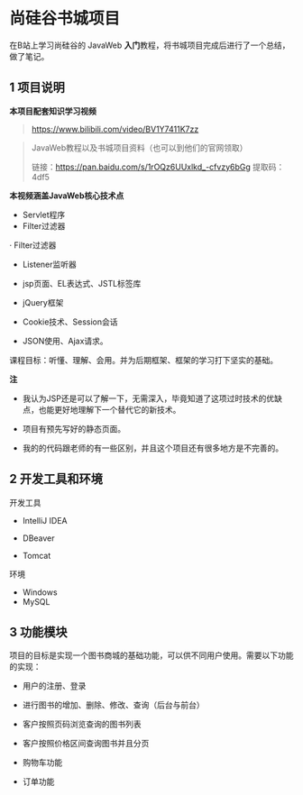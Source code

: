 # 尚硅谷书城项目

在B站上学习尚硅谷的 JavaWeb **入门**教程，将书城项目完成后进行了一个总结，做了笔记。





## 1 项目说明

**本项目配套知识学习视频**

> https://www.bilibili.com/video/BV1Y7411K7zz



> JavaWeb教程以及书城项目资料（也可以到他们的官网领取）
>
> 链接：https://pan.baidu.com/s/1rOQz6UUxlkd_-cfvzy6bGg 
> 提取码：4df5





**本视频涵盖JavaWeb核心技术点**

- Servlet程序
- Filter过滤器

· Filter过滤器

- Listener监听器

- jsp页面、EL表达式、JSTL标签库

- jQuery框架

- Cookie技术、Session会话

- JSON使用、Ajax请求。

课程目标：听懂、理解、会用。并为后期框架、框架的学习打下坚实的基础。



**注**

- 我认为JSP还是可以了解一下，无需深入，毕竟知道了这项过时技术的优缺点，也能更好地理解下一个替代它的新技术。

- 项目有预先写好的静态页面。

- 我的的代码跟老师的有一些区别，并且这个项目还有很多地方是不完善的。













## 2 开发工具和环境

开发工具

- IntelliJ IDEA
- DBeaver

- Tomcat



环境

- Windows
- MySQL











## 3 功能模块

项目的目标是实现一个图书商城的基础功能，可以供不同用户使用。需要以下功能的实现：

- 用户的注册、登录

- 进行图书的增加、删除、修改、查询（后台与前台）

- 客户按照页码浏览查询的图书列表

- 客户按照价格区间查询图书并且分页

- 购物车功能

- 订单功能
